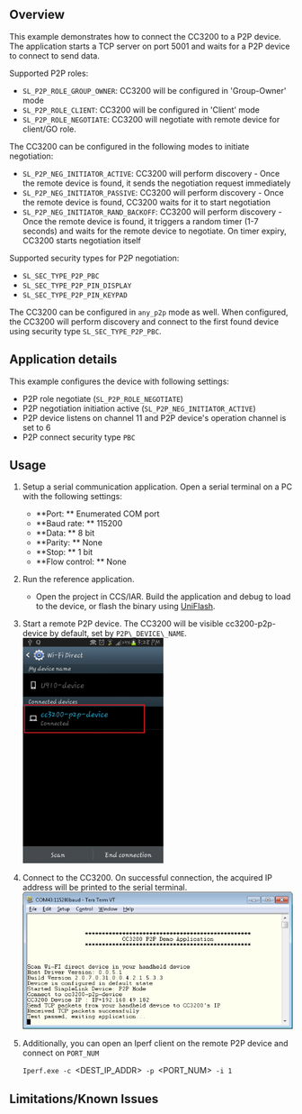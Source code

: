 ## Overview

This example demonstrates how to connect the CC3200 to a P2P device. The
application starts a TCP server on port 5001 and waits for a P2P device to
connect to send data.
  
Supported P2P roles:

  - `SL_P2P_ROLE_GROUP_OWNER`: CC3200 will be configured in
    'Group-Owner' mode
  - `SL_P2P_ROLE_CLIENT`: CC3200 will be configured in 'Client' mode
  - `SL_P2P_ROLE_NEGOTIATE`: CC3200 will negotiate with remote device
    for client/GO role.

The CC3200 can be configured in the following modes to initiate negotiation:

  - `SL_P2P_NEG_INITIATOR_ACTIVE`: CC3200 will perform discovery -
    Once the remote device is found, it sends the negotiation request
    immediately
  - `SL_P2P_NEG_INITIATOR_PASSIVE`: CC3200 will perform discovery -
    Once the remote device is found, CC3200 waits for it to start
    negotiation
  - `SL_P2P_NEG_INITIATOR_RAND_BACKOFF`: CC3200 will perform
    discovery - Once the remote device is found, it triggers a random
    timer (1-7 seconds) and waits for the remote device to negotiate. On
    timer expiry, CC3200 starts negotiation itself

Supported security types for P2P negotiation:

  - `SL_SEC_TYPE_P2P_PBC`
  - `SL_SEC_TYPE_P2P_PIN_DISPLAY`
  - `SL_SEC_TYPE_P2P_PIN_KEYPAD`

The CC3200 can be configured in `any_p2p` mode as well. When configured,
the CC3200 will perform discovery and connect to the first found device
using security type `SL_SEC_TYPE_P2P_PBC`.

## Application details

This example configures the device with following settings:

  - P2P role negotiate (`SL_P2P_ROLE_NEGOTIATE`)
  - P2P negotiation initiation active (`SL_P2P_NEG_INITIATOR_ACTIVE`)
  - P2P device listens on channel 11 and P2P device's operation channel
    is set to 6
  - P2P connect security type `PBC`

## Usage

1.  Setup a serial communication application. Open a serial terminal on a PC with the following settings:
	- **Port: ** Enumerated COM port
	- **Baud rate: ** 115200
	- **Data: ** 8 bit
	- **Parity: ** None
	- **Stop: ** 1 bit
	- **Flow control: ** None
2.  Run the reference application.
      - Open the project in CCS/IAR. Build the application and debug to load to the device, or flash the binary using [UniFlash](http://processors.wiki.ti.com/index.php/CC3100_%26_CC3200_UniFlash_Quick_Start_Guide).
3. Start a remote P2P device. The CC3200 will be visible cc3200-p2p-device by default, set by `P2P\_DEVICE\_NAME`.<br>
	![](../../docs/images/p2p1.png)
4. Connect to the CC3200. On successful connection, the acquired IP address will be printed to the serial terminal.<br>
	![](../../docs/images/p2p2.png)
5. Additionally, you can open an Iperf client on the remote P2P device and connect on `PORT_NUM`

	`Iperf.exe -c `<DEST_IP_ADDR>` -p `<PORT_NUM>` -i 1`

## Limitations/Known Issues
